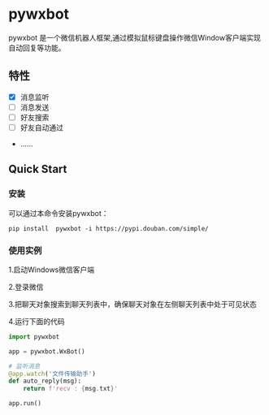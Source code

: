 # pywxbot

pywxbot 是一个微信机器人框架,通过模拟鼠标键盘操作微信Window客户端实现自动回复等功能。

## 特性

- [x] 消息监听
- [ ] 消息发送
- [ ] 好友搜索
- [ ] 好友自动通过
- ......

## Quick Start

### 安装

可以通过本命令安装pywxbot：

`pip install  pywxbot -i https://pypi.douban.com/simple/`

### 使用实例

1.启动Windows微信客户端

2.登录微信

3.把聊天对象搜索到聊天列表中，确保聊天对象在左侧聊天列表中处于可见状态

4.运行下面的代码

```python
import pywxbot

app = pywxbot.WxBot()

# 监听消息
@app.watch('文件传输助手')
def auto_reply(msg):
    return f'recv : {msg.txt}'

app.run()
```
